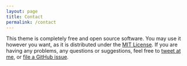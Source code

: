 ```yaml
---
layout: page
title: Contact
permalink: /contact
---
```


This theme is completely free and open source software. You may use it however you want, as it is distributed under the [MIT License](http://choosealicense.com/licenses/mit/). If you are having any problems, any questions or suggestions, feel free to [tweet at me](https://twitter.com/intent/tweet?text=My%question%about%Millennial%is:%&amp;via=miquel_chicano), or [file a GitHub issue](https://github.com/miquelinux/Prova_Millennial/issues/new).
